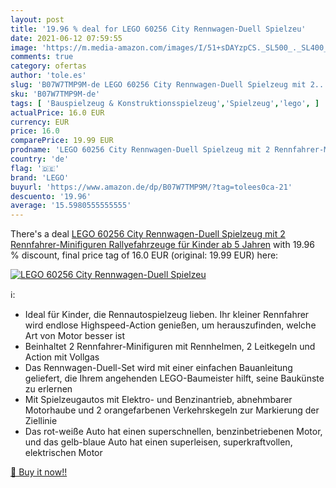 ```yaml
---
layout: post
title: '19.96 % deal for LEGO 60256 City Rennwagen-Duell Spielzeu'
date: 2021-06-12 07:59:55
image: 'https://m.media-amazon.com/images/I/51+sDAYzpCS._SL500_._SL400_.jpg'
comments: true
category: ofertas
author: 'tole.es'
slug: 'B07W7TMP9M-de LEGO 60256 City Rennwagen-Duell Spielzeug mit 2...'
sku: 'B07W7TMP9M-de'
tags: [ 'Bauspielzeug & Konstruktionsspielzeug','Spielzeug','lego', ]
actualPrice: 16.0 EUR
currency: EUR
price: 16.0
comparePrice: 19.99 EUR
prodname: 'LEGO 60256 City Rennwagen-Duell Spielzeug mit 2 Rennfahrer-Minifiguren  Rallyefahrzeuge für Kinder ab 5 Jahren'
country: 'de'
flag: '🇩🇪'
brand: 'LEGO'
buyurl: 'https://www.amazon.de/dp/B07W7TMP9M/?tag=tolees0ca-21'
descuento: '19.96'
average: '15.5980555555555'
---
```


There's a deal [LEGO 60256 City Rennwagen-Duell Spielzeug mit 2 Rennfahrer-Minifiguren  Rallyefahrzeuge für Kinder ab 5 Jahren](https://www.amazon.de/dp/B07W7TMP9M/?tag=tolees0ca-21)  with  19.96 % discount, final price tag of  16.0 EUR (original: 19.99 EUR) here:

[![LEGO 60256 City Rennwagen-Duell Spielzeu](https://m.media-amazon.com/images/I/51+sDAYzpCS._SL500_._SL400_.jpg)](https://www.amazon.de/dp/B07W7TMP9M/?tag=tolees0ca-21)

ℹ️:

- Ideal für Kinder, die Rennautospielzeug lieben. Ihr kleiner Rennfahrer wird endlose Highspeed-Action genießen, um herauszufinden, welche Art von Motor besser ist
- Beinhaltet 2 Rennfahrer-Minifiguren mit Rennhelmen, 2 Leitkegeln und Action mit Vollgas
- Das Rennwagen-Duell-Set wird mit einer einfachen Bauanleitung geliefert, die Ihrem angehenden LEGO-Baumeister hilft, seine Baukünste zu erlernen
- Mit Spielzeugautos mit Elektro- und Benzinantrieb, abnehmbarer Motorhaube und 2 orangefarbenen Verkehrskegeln zur Markierung der Ziellinie
- Das rot-weiße Auto hat einen superschnellen, benzinbetriebenen Motor, und das gelb-blaue Auto hat einen superleisen, superkraftvollen, elektrischen Motor

[🛒 Buy it now!!](https://www.amazon.de/dp/B07W7TMP9M/?tag=tolees0ca-21)
